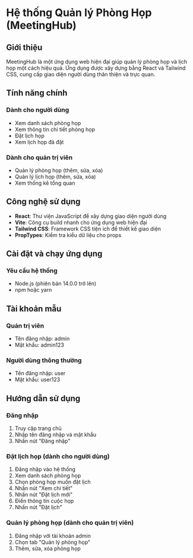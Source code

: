 # Hệ thống Quản lý Phòng Họp (MeetingHub)

## Giới thiệu

MeetingHub là một ứng dụng web hiện đại giúp quản lý phòng họp và lịch họp một cách hiệu quả. Ứng dụng được xây dựng bằng React và Tailwind CSS, cung cấp giao diện người dùng thân thiện và trực quan.

## Tính năng chính

### Dành cho người dùng
- Xem danh sách phòng họp
- Xem thông tin chi tiết phòng họp
- Đặt lịch họp
- Xem lịch họp đã đặt

### Dành cho quản trị viên
- Quản lý phòng họp (thêm, sửa, xóa)
- Quản lý lịch họp (thêm, sửa, xóa)
- Xem thống kê tổng quan

## Công nghệ sử dụng

- **React**: Thư viện JavaScript để xây dựng giao diện người dùng
- **Vite**: Công cụ build nhanh cho ứng dụng web hiện đại
- **Tailwind CSS**: Framework CSS tiện ích để thiết kế giao diện
- **PropTypes**: Kiểm tra kiểu dữ liệu cho props

## Cài đặt và chạy ứng dụng

### Yêu cầu hệ thống
- Node.js (phiên bản 14.0.0 trở lên)
- npm hoặc yarn


## Tài khoản mẫu

### Quản trị viên
- Tên đăng nhập: admin
- Mật khẩu: admin123

### Người dùng thông thường
- Tên đăng nhập: user
- Mật khẩu: user123

## Hướng dẫn sử dụng

### Đăng nhập
1. Truy cập trang chủ
2. Nhập tên đăng nhập và mật khẩu
3. Nhấn nút "Đăng nhập"

### Đặt lịch họp (dành cho người dùng)
1. Đăng nhập vào hệ thống
2. Xem danh sách phòng họp
3. Chọn phòng họp muốn đặt lịch
4. Nhấn nút "Xem chi tiết"
5. Nhấn nút "Đặt lịch mới"
6. Điền thông tin cuộc họp
7. Nhấn nút "Đặt lịch"

### Quản lý phòng họp (dành cho quản trị viên)
1. Đăng nhập với tài khoản admin
2. Chọn tab "Quản lý phòng họp"
3. Thêm, sửa, xóa phòng họp
